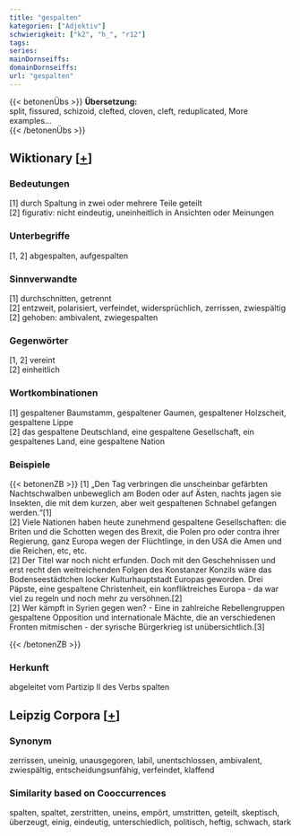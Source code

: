 ```yaml
---
title: "gespalten"
kategorien: ["Adjektiv"]
schwierigkeit: ["k2", "h_", "r12"]
tags:
series:
mainDornseiffs:
domainDornseiffs:
url: "gespalten"
---
```


{{< betonenÜbs >}}
**Übersetzung:**  
split, fissured, schizoid, clefted, cloven, cleft, reduplicated, More examples...  
{{< /betonenÜbs >}}

## Wiktionary [[+](https://de.wiktionary.org/wiki/gespalten)]

### Bedeutungen
[1] durch Spaltung in zwei oder mehrere Teile geteilt  
[2] figurativ: nicht eindeutig, uneinheitlich in Ansichten oder Meinungen  

### Unterbegriffe
[1, 2] abgespalten, aufgespalten  

### Sinnverwandte
[1] durchschnitten, getrennt  
[2] entzweit, polarisiert, verfeindet, widersprüchlich, zerrissen, zwiespältig  
[2] gehoben: ambivalent, zwiegespalten  

### Gegenwörter
[1, 2] vereint  
[2] einheitlich  

### Wortkombinationen
[1] gespaltener Baumstamm, gespaltener Gaumen, gespaltener Holzscheit, gespaltene Lippe  
[2] das gespaltene Deutschland, eine gespaltene Gesellschaft, ein gespaltenes Land, eine gespaltene Nation  

### Beispiele
{{< betonenZB >}}
[1] „Den Tag verbringen die unscheinbar gefärbten Nachtschwalben unbeweglich am Boden oder auf Ästen, nachts jagen sie Insekten, die mit dem kurzen, aber weit gespaltenen Schnabel gefangen werden.“[1]  
[2] Viele Nationen haben heute zunehmend gespaltene Gesellschaften: die Briten und die Schotten wegen des Brexit, die Polen pro oder contra ihrer Regierung, ganz Europa wegen der Flüchtlinge, in den USA die Amen und die Reichen, etc, etc.  
[2] Der Titel war noch nicht erfunden. Doch mit den Geschehnissen und erst recht den weitreichenden Folgen des Konstanzer Konzils wäre das Bodenseestädtchen locker Kulturhauptstadt Europas geworden. Drei Päpste, eine gespaltene Christenheit, ein konfliktreiches Europa - da war viel zu regeln und noch mehr zu versöhnen.[2]  
[2] Wer kämpft in Syrien gegen wen? - Eine in zahlreiche Rebellengruppen gespaltene Opposition und internationale Mächte, die an verschiedenen Fronten mitmischen - der syrische Bürgerkrieg ist unübersichtlich.[3]  

{{< /betonenZB >}}
### Herkunft
abgeleitet vom Partizip II des Verbs spalten  


## Leipzig Corpora [[+](https://corpora.uni-leipzig.de/en/res?word=gespalten&corpusId=deu_newscrawl-public_2018)]


### Synonym
zerrissen, uneinig, unausgegoren, labil, unentschlossen, ambivalent, zwiespältig, entscheidungsunfähig, verfeindet, klaffend


### Similarity based on Cooccurrences
spalten, spaltet, zerstritten, uneins, empört, umstritten, geteilt, skeptisch, überzeugt, einig, eindeutig, unterschiedlich, politisch, heftig, schwach, stark

